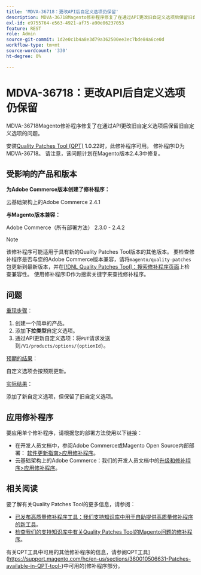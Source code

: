 ```yaml
---
title: 'MDVA-36718：更改API后自定义选项仍保留'
description: MDVA-36718Magento修补程序修复了在通过API更改旧自定义选项后保留旧自定义选项的问题。
exl-id: e9755764-e563-4921-af75-a90e06237053
feature: REST
role: Admin
source-git-commit: 1d2e0c1b4a8e3d79a362500ee3ec7bde84a6ce0d
workflow-type: tm+mt
source-wordcount: '330'
ht-degree: 0%

---
```


# MDVA-36718：更改API后自定义选项仍保留

MDVA-36718Magento修补程序修复了在通过API更改旧自定义选项后保留旧自定义选项的问题。

安装[Quality Patches Tool (QPT)](/help/announcements/adobe-commerce-announcements/magento-quality-patches-released-new-tool-to-self-serve-quality-patches.md) 1.0.22时，此修补程序可用。 修补程序ID为MDVA-36718。 请注意，该问题计划在Magento版本2.4.3中修复。

## 受影响的产品和版本

**为Adobe Commerce版本创建了修补程序：**

云基础架构上的Adobe Commerce 2.4.1

**与Magento版本兼容：**

Adobe Commerce（所有部署方法） 2.3.0 - 2.4.2

>[!NOTE]
>
>该修补程序可能适用于具有新的Quality Patches Tool版本的其他版本。 要检查修补程序是否与您的Adobe Commerce版本兼容，请将`magento/quality-patches`包更新到最新版本，并在[[!DNL Quality Patches Tool]：搜索修补程序页面](https://devdocs.magento.com/quality-patches/tool.html#patch-grid)上检查兼容性。 使用修补程序ID作为搜索关键字来查找修补程序。

## 问题

<u>重现步骤</u>：

1. 创建一个简单的产品。
1. 添加&#x200B;**下拉类型**&#x200B;自定义选项。
1. 通过API更新自定义选项：将`PUT`请求发送到`/V1/products/options/{optionId}`。

<u>预期的结果</u>：

自定义选项会按预期更新。

<u>实际结果</u>：

添加了新自定义选项，但保留了旧自定义选项。

## 应用修补程序

要应用单个修补程序，请根据您的部署方法使用以下链接：

* 在开发人员文档中，参阅Adobe Commerce或Magento Open Source内部部署： [软件更新指南>应用修补程序](https://devdocs.magento.com/guides/v2.4/comp-mgr/patching.html)。
* 云基础架构上的Adobe Commerce：我们的开发人员文档中的[升级和修补程序>应用修补程序](https://devdocs.magento.com/cloud/project/project-patch.html)。

## 相关阅读

要了解有关Quality Patches Tool的更多信息，请参阅：

* [已发布高质量修补程序工具：我们支持知识库中用于自助提供高质量修补程序的新工具](/help/announcements/adobe-commerce-announcements/magento-quality-patches-released-new-tool-to-self-serve-quality-patches.md)。
* [检查我们的支持知识库中有关Quality Patches Tool的Magento问题的修补程序](/help/support-tools/patches-available-in-qpt-tool/check-patch-for-magento-issue-with-magento-quality-patches.md)。

有关QPT工具中可用的其他修补程序的信息，请参阅QPT工具](https://support.magento.com/hc/en-us/sections/360010506631-Patches-available-in-QPT-tool-)中可用的[修补程序部分。
